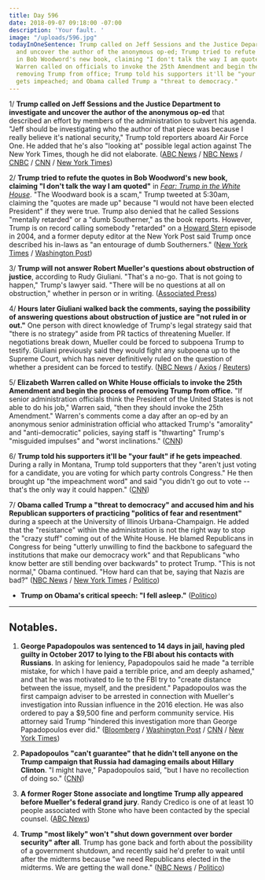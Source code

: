 ```yaml
---
title: Day 596
date: 2018-09-07 09:18:00 -07:00
description: 'Your fault. '
image: "/uploads/596.jpg"
todayInOneSentence: Trump called on Jeff Sessions and the Justice Department to investigate
  and uncover the author of the anonymous op-ed; Trump tried to refute the quotes
  in Bob Woodword's new book, claiming "I don't talk the way I am quoted"; Elizabeth
  Warren called on officials to invoke the 25th Amendment and begin the process of
  removing Trump from office; Trump told his supporters it'll be "your fault" if he
  gets impeached; and Obama called Trump a "threat to democracy."
---
```


1/ **Trump called on Jeff Sessions and the Justice Department to investigate and uncover the author of the anonymous op-ed** that described an effort by members of the administration to subvert his agenda. "Jeff should be investigating who the author of that piece was because I really believe it's national security," Trump told reporters aboard Air Force One. He added that he's also "looking at" possible legal action against The New York Times, though he did not elaborate. ([ABC News](https://abcnews.go.com/Politics/trump-calls-justice-department-investigate-author-times-op/story?id=57673138) / [NBC News](https://www.nbcnews.com/politics/donald-trump/trump-calls-sessions-investigate-anonymous-author-resistance-op-ed-n907536) / [CNBC](https://www.cnbc.com/2018/09/07/trump-wants-jeff-sessions-to-investigate-writer-of-anonymous-nyt-op-ed.html) / [CNN](https://www.cnn.com/2018/09/07/politics/donald-trump-jeff-sessions-investigation/index.html) / [New York Times](https://www.nytimes.com/2018/09/07/us/politics/trump-investigation-times-op-ed.html))

2/ **Trump tried to refute the quotes in Bob Woodword's new book, claiming "I don't talk the way I am quoted"** in *[Fear: Trump in the White House](https://amzn.to/2QdPrsn)*. "The Woodward book is a scam," Trump tweeted at 5:30am, claiming the "quotes are made up" because "I would not have been elected President" if they were true. Trump also denied that he called Sessions "mentally retarded" or a "dumb Southerner," as the book reports. However, Trump is on record calling somebody "retarded" on a [Howard Stern](http://www.trumponstern.com/episode/auto-draft-6/) episode in 2004, and a former deputy editor at the New York Post said Trump once described his in-laws as "an entourage of dumb Southerners." ([New York Times](https://www.nytimes.com/2018/09/07/us/politics/trump-dumb-southerner-retarded.html) / [Washington Post](https://www.washingtonpost.com/politics/i-dont-talk-the-way-i-am-quoted-trump-offers-fresh-criticism-of-woodward-book/2018/09/07/29d215ce-b292-11e8-9a6a-565d92a3585d_story.html?utm_term=.efdfb63c3869))

3/ **Trump will not answer Robert Mueller's questions about obstruction of justice**, according to Rudy Giuliani. "That's a no-go. That is not going to happen," Trump's lawyer said. "There will be no questions at all on obstruction," whether in person or in writing. ([Associated Press](https://apnews.com/fd82c9d1dab7431db1635d9473c3d30e))

4/ **Hours later Giuliani walked back the comments, saying the possibility of answering questions about obstruction of justice are "not ruled in or out."** One person with direct knowledge of Trump's legal strategy said that "there is no strategy" aside from PR tactics of threatening Mueller. If negotiations break down, Mueller could be forced to subpoena Trump to testify. Giuliani previously said they would fight any subpoena up to the Supreme Court, which has never definitively ruled on the question of whether a president can be forced to testify. ([NBC News](https://www.nbcnews.com/politics/donald-trump/giuliani-says-trump-will-not-answer-investigators-obstruction-questions-n907316) / [Axios](https://www.axios.com/mueller-investigation-trump-subpoena-501c5b82-52ca-4ede-80e0-6e63cc00ba8b.html) / [Reuters](https://www.reuters.com/article/us-usa-trump-russia/mueller-hardens-stance-on-trump-interview-in-russia-probe-giuliani-says-idUSKCN1LN01W))

5/ **Elizabeth Warren called on White House officials to invoke the 25th Amendment and begin the process of removing Trump from office.** "If senior administration officials think the President of the United States is not able to do his job," Warren said, "then they should invoke the 25th Amendment." Warren's comments come a day after an op-ed by an anonymous senior administration official who attacked Trump's "amorality" and "anti-democratic" policies, saying staff is "thwarting" Trump's "misguided impulses" and "worst inclinations." ([CNN](https://www.cnn.com/2018/09/06/politics/elizabeth-warren-25th-amendment/index.html))

6/ **Trump told his supporters it'll be "your fault" if he gets impeached**. During a rally in Montana, Trump told supporters that they "aren't just voting for a candidate, you are voting for which party controls Congress." He then brought up "the impeachment word" and said "you didn't go out to vote -- that's the only way it could happen." ([CNN](https://www.cnn.com/2018/09/06/politics/trump-impeach-your-fault/index.html))

7/ **Obama called Trump a "threat to democracy" and accused him and his Republican supporters of practicing "politics of fear and resentment"** during a speech at the University of Illinois Urbana-Champaign. He added that the "resistance" within the administration is not the right way to stop the "crazy stuff" coming out of the White House. He blamed Republicans in Congress for being "utterly unwilling to find the backbone to safeguard the institutions that make our democracy work" and that Republicans "who know better are still bending over backwards" to protect Trump. "This is not normal," Obama continued. "How hard can that be, saying that Nazis are bad?" ([NBC News](https://www.nbcnews.com/politics/elections/obama-slams-crazy-stuff-coming-out-trump-white-house-hits-n907546) / [New York Times](https://www.nytimes.com/2018/09/07/us/politics/obama-2018-campaign-trump.html) / [Politico](https://www.politico.com/story/2018/09/07/obama-says-trump-has-pushed-america-to-a-pivotal-moment-810650))

* **Trump on Obama's critical speech: "I fell asleep."** ([Politico](https://www.politico.com/story/2018/09/07/trump-asleep-obama-speech-811129))

---

## Notables.

1. **George Papadopoulos was sentenced to 14 days in jail, having pled guilty in October 2017 to lying to the FBI about his contacts with Russians**. In asking for leniency, Papadopoulos said he made "a terrible mistake, for which I have paid a terrible price, and am deeply ashamed," and that he was motivated to lie to the FBI try to "create distance between the issue, myself, and the president." Papadopoulos was the first campaign adviser to be arrested in connection with Mueller's investigation into Russian influence in the 2016 election. He was also ordered to pay a $9,500 fine and perform community service. His attorney said Trump "hindered this investigation more than George Papadopoulos ever did." ([Bloomberg](https://www.bloomberg.com/news/articles/2018-09-07/ex-trump-campaign-aide-gets-14-days-in-jail-in-russia-probe) / [Washington Post](https://www.washingtonpost.com/local/public-safety/former-trump-adviser-george-papadopoulos-sentenced-to-14-days-in-plea-deal-with-mueller-probe/2018/09/07/bef367a2-b210-11e8-aed9-001309990777_story.html) / [CNN](https://www.cnn.com/2018/09/07/politics/george-papadopoulos-sentencing-hearing/index.html) / [New York Times](https://www.nytimes.com/2018/09/07/us/politics/george-papadopoulos-sentencing-special-counsel-investigation.html))

2. **Papadopoulos "can't guarantee" that he didn't tell anyone on the Trump campaign that Russia had damaging emails about Hillary Clinton**. "I might have," Papadopoulos said, "but I have no recollection of doing so." ([CNN](https://www.cnn.com/2018/09/07/politics/george-papadopoulos-interview-documentary/index.html))

3. **A former Roger Stone associate and longtime Trump ally appeared before Mueller's federal grand jury**. Randy Credico is one of at least 10 people associated with Stone who have been contacted by the special counsel. ([ABC News](https://abcnews.go.com/Politics/roger-stone-associate-appears-mueller-grand-jury/story?id=57657066))

4. **Trump "most likely" won't "shut down government over border security" after all**. Trump has gone back and forth about the possibility of a government shutdown, and recently said he'd prefer to wait until after the midterms because "we need Republicans elected in the midterms. We are getting the wall done." ([NBC News](https://www.cnbc.com/2018/09/07/trump-if-up-to-me-id-shut-down-the-government-over-border-security.html) / [Politico](https://www.politico.com/story/2018/09/07/trump-government-shutdown-border-wall-810638))